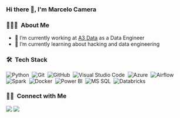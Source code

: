 ### Hi there 🤘, I'm Marcelo Camera

### 👨🏻‍💻 &nbsp;About Me
- 🔭 I’m currently working at [A3 Data](https://www.a3data.com.br/) as a Data Engineer
- 🌱 I’m currently learning about hacking and data engineering

### 🛠 &nbsp;Tech Stack
![Python](https://img.shields.io/badge/-Python-05122A?style=flat&logo=python)&nbsp;
![Git](https://img.shields.io/badge/-Git-05122A?style=flat&logo=git)&nbsp;
![GitHub](https://img.shields.io/badge/-GitHub-05122A?style=flat&logo=github)&nbsp;
![Visual Studio Code](https://img.shields.io/badge/-Visual%20Studio%20Code-05122A?style=flat&logo=visual-studio-code&logoColor=blue)&nbsp;
![Azure](https://img.shields.io/badge/-Azure-05122A?style=flat&logo=azuredevops&logoColor=blue)&nbsp;
![Airflow](https://img.shields.io/badge/-Airflow-05122A?style=flat&logo=apacheairflow&logoColor=white)&nbsp;
![Spark](https://img.shields.io/badge/-Spark-05122A?style=flat&logo=apachespark&logoColor=red)&nbsp;
![Docker](https://img.shields.io/badge/-Docker-05122A?style=flat&logo=docker&logoColor=blue)&nbsp;
![Power BI](https://img.shields.io/badge/-PowerBI-05122A?style=flat&logo=powerbi&logoColor=yellow)&nbsp;
![MS SQL](https://img.shields.io/badge/MSSQL-05122A?style=flat&logo=microsoftsqlserver&logoColor=blue)&nbsp;
![Databricks](https://img.shields.io/badge/Databricks-05122A?style=flat&logo=databricks&logoColor=red)&nbsp;

### 🤝🏻 &nbsp;Connect with Me
<a href="https://linkedin.com/in/marcelocamera"><img src="https://img.shields.io/badge/-Marcelo Camera-0077B5?style=flat&logo=Linkedin&logoColor=white"/></a>
<a href="mailto:mcamera911@gmail.com"><img src="https://img.shields.io/badge/-mcamera911@gmail.com-D14836?style=flat&logo=Gmail&logoColor=white"/></a>
